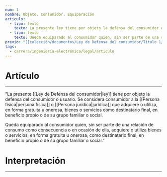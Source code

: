 ```yaml
---
num: 1
nombre: Objeto. Consumidor. Equiparación
articulo:
  - tipo: texto
    texto: La presente ley tiene por objeto la defensa del consumidor o usuario. Se considera consumidor a la persona física o jurídica que adquiere o utiliza, en forma gratuita u onerosa, bienes o servicios como destinatario final, en beneficio propio o de su grupo familiar o social.
  - tipo: texto
    texto: Queda equiparado al consumidor quien, sin ser parte de una relación de consumo como consecuencia o en ocasión de ella, adquiere o utiliza bienes o servicios, en forma gratuita u onerosa, como destinatario final, en beneficio propio o de su grupo familiar o social.
previo: "[[colección/documentos/Ley de Defensa del consumidor/Título 1/Capítulo 1/Capítulo 1, Disposiciones generales|Capítulo 1, Disposiciones generales]]"
tags:
  - carrera/ingeniería-electrónica/legal/articulo
---
```

# Artículo
---
"La presente [[Ley de Defensa del consumidor|ley]] tiene por objeto la defensa del consumidor o usuario. Se considera consumidor a la [[Persona física|persona física]] o [[Persona jurídica|jurídica]] que adquiere o utiliza, en forma gratuita u onerosa, bienes o servicios como destinatario final, en beneficio propio o de su grupo familiar o social.

Queda equiparado al consumidor quien, sin ser parte de una relación de consumo como consecuencia o en ocasión de ella, adquiere o utiliza bienes o servicios, en forma gratuita u onerosa, como destinatario final, en beneficio propio o de su grupo familiar o social."

# Interpretación
---
